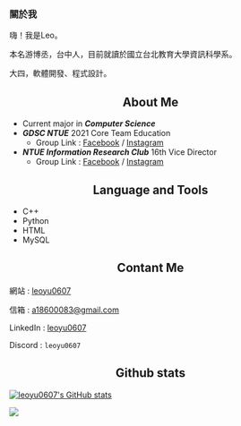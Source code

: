 ### 關於我

嗨！我是Leo。

本名游博丞，台中人，目前就讀於國立台北教育大學資訊科學系。

大四，軟體開發、程式設計。

<!--經歷-->
<h2 align = "center">
  About Me
</h2>

* Current major in ***Computer Science***
* ***GDSC NTUE*** 2021 Core Team Education
  * Group Link : [Facebook](https://www.facebook.com/DSCNTUE) / [Instagram](https://www.instagram.com/dsc_ntue/)
* ***NTUE Information Research Club*** 16th Vice Director
  * Group Link : [Facebook](https://www.facebook.com/ntueIRC) / [Instagram](https://www.instagram.com/ntueirc/)

<!--置頂專案-->



<!--語言工具/技能-->
<h2 align = "center">
  Language and Tools
</h2>

- C++
- Python
- HTML
- MySQL
<!--- PHP-->
<!--- JSP-->
<!--- Arduino-->


<h2 align = "center">
  Contant Me
</h2>

 網站 : [leoyu0607](https://leoyu0607.github.io/leoyu.github.io/)

 信箱 : [a18600083@gmail.com](mailto:a18600083@gmail.com)
 
 LinkedIn : [leoyu0607](https://www.linkedin.com/in/leoyu0607/)
 
 Discord : `leoyu0607`

<h2 align = "center">
  Github stats
</h2>

[![leoyu0607's GitHub stats](https://github-readme-stats.vercel.app/api?username=leoyu0607&count_private=true&show_icons=true&theme=tokyonight)](https://github.com/anuraghazra/github-readme-stats)

![](https://github-readme-stats.vercel.app/api/top-langs/?username=leoyu0607&layout=compact&hide=scss,vue&count_private=true)
